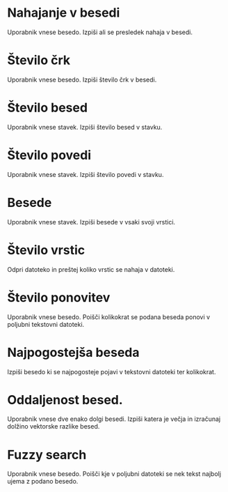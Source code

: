 # Nahajanje v besedi
Uporabnik vnese besedo.
Izpiši ali se presledek nahaja v besedi.

# Število črk
Uporabnik vnese besedo.
Izpiši število črk v besedi.

# Število besed
Uporabnik vnese stavek.
Izpiši število besed v stavku.

# Število povedi
Uporabnik vnese stavek.
Izpiši število povedi v stavku.

# Besede
Uporabnik vnese stavek.
Izpiši besede v vsaki svoji vrstici.

# Število vrstic
Odpri datoteko in preštej koliko vrstic se nahaja v datoteki.

# Število ponovitev
Uporabnik vnese besedo.
Poišči kolikokrat se podana beseda ponovi v poljubni tekstovni datoteki.

# Najpogostejša beseda
Izpiši besedo ki se najpogosteje pojavi v tekstovni datoteki ter kolikokrat.

# Oddaljenost besed.
Uporabnik vnese dve enako dolgi besedi.
Izpiši katera je večja in izračunaj dolžino vektorske razlike besed.

# Fuzzy search
Uporabnik vnese besedo.
Poišči kje v poljubni datoteki se nek tekst najbolj ujema z podano besedo.
